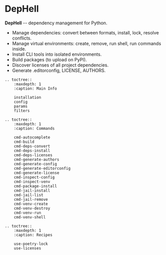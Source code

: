 # DepHell

**DepHell** -- dependency management for Python.

+ Manage dependencies: convert between formats, install, lock, resolve conflicts.
+ Manage virtual environments: create, remove, run shell, run commands inside.
+ Install CLI tools into isolated environments.
+ Build packages (to upload on PyPI).
+ Discover licenses of all project dependencies.
+ Generate .editorconfig, LICENSE, AUTHORS.

```eval_rst
.. toctree::
    :maxdepth: 1
    :caption: Main Info

    installation
    config
    params
    filters

.. toctree::
    :maxdepth: 1
    :caption: Commands

    cmd-autocomplete
    cmd-build
    cmd-deps-convert
    cmd-deps-install
    cmd-deps-licenses
    cmd-generate-authors
    cmd-generate-config
    cmd-generate-editorconfig
    cmd-generate-license
    cmd-inspect-config
    cmd-inspect-venv
    cmd-package-install
    cmd-jail-install
    cmd-jail-list
    cmd-jail-remove
    cmd-venv-create
    cmd-venv-destroy
    cmd-venv-run
    cmd-venv-shell

.. toctree::
    :maxdepth: 1
    :caption: Recipes

    use-poetry-lock
    use-licenses
```
